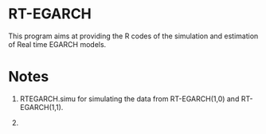 # RT-EGARCH
This program aims at providing the R codes of the simulation and estimation of Real time EGARCH models.

# Notes
1) RTEGARCH.simu for simulating the data from RT-EGARCH(1,0) and RT-EGARCH(1,1).

2)

